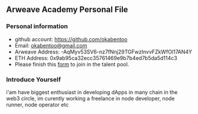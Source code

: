 ## Arweave Academy Personal File

### Personal information

- github account: https://github.com/okabentoo
- Email: okabentoo@gmail.com
- Arweave Address: -AqMyv53SV6-nz7fNnj29TGFwzInvvFZkWfOl17AN4Y
- ETH Address: 0x9ab95ca32ecc35761469e9b7b4ed7b5da5d114c3
- Please finish this [form](https://docs.google.com/forms/d/e/1FAIpQLSfWA5fIIcBgmRppm3jNz5vmf9Mai_QMVil-2pO4r7YKn_Zhtw/viewform?usp=sf_link) to join in the talent pool.

### Introduce Yourself
 i'am have biggest enthusiast in developing dApps in many chain in the web3 circle, im curently working a freelance in node developer, node runner, node operator etc
